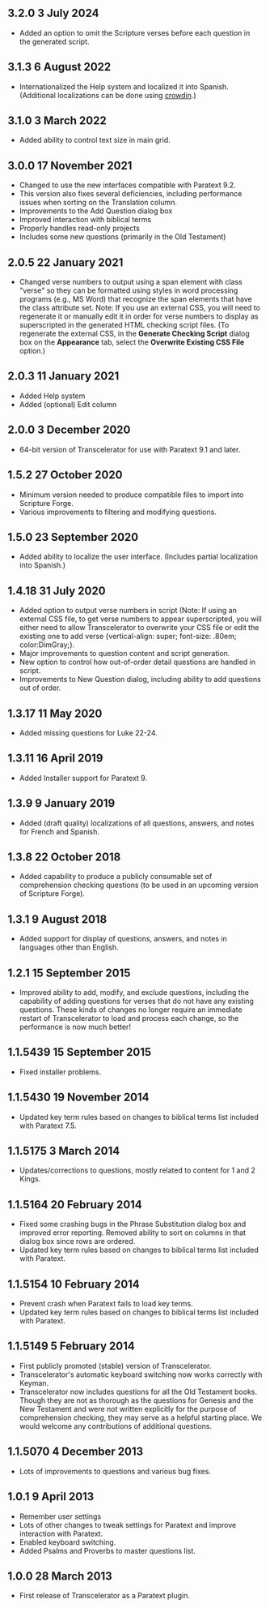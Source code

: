 ## 3.2.0 3 July 2024
* Added an option to omit the Scripture verses before each question in the generated script.

## 3.1.3 6 August 2022
* Internationalized the Help system and localized it into Spanish. (Additional localizations can be done using [crowdin](https://crowdin.com/project/transcelerator).)

## 3.1.0 3 March 2022
* Added ability to control text size in main grid.

## 3.0.0 17 November 2021
* Changed to use the new interfaces compatible with Paratext 9.2.
* This version also fixes several deficiencies, including performance issues when sorting on the Translation column.
* Improvements to the Add Question dialog box
* Improved interaction with biblical terms
* Properly handles read-only projects
* Includes some new questions (primarily in the Old Testament)

## 2.0.5 22 January 2021
* Changed verse numbers to output using a span element with class "verse" so they can be formatted using styles in word processing programs (e.g., MS Word) that recognize the span elements that have the class attribute set. Note: If you use an external CSS, you will need to regenerate it or manually edit it in order for verse numbers to display as superscripted in the generated HTML checking script files. (To regenerate the external CSS, in the __Generate Checking Script__ dialog box on the __Appearance__ tab, select the __Overwrite Existing CSS File__ option.)

## 2.0.3 11 January 2021
* Added Help system
* Added (optional) Edit column

## 2.0.0 3 December 2020
* 64-bit version of Transcelerator for use with Paratext 9.1 and later.

## 1.5.2 27 October 2020
* Minimum version needed to produce compatible files to import into Scripture Forge.
* Various improvements to filtering and modifying questions.

## 1.5.0 23 September 2020
* Added ability to localize the user interface. (Includes partial localization into Spanish.)

## 1.4.18 31 July 2020
* Added option to output verse numbers in script (Note: If using an external CSS file, to get verse numbers to appear superscripted, you will either need to allow Transcelerator to overwrite your CSS file or edit the existing one to add verse {vertical-align: super; font-size: .80em; color:DimGray;}.
* Major improvements to question content and script generation.
* New option to control how out-of-order detail questions are handled in script.
* Improvements to New Question dialog, including ability to add questions out of order.

## 1.3.17 11 May 2020
* Added missing questions for Luke 22-24.

## 1.3.11 16 April 2019
* Added Installer support for Paratext 9.

## 1.3.9 9 January 2019
* Added (draft quality) localizations of all questions, answers, and notes for French and Spanish.

## 1.3.8 22 October 2018
* Added capability to produce a publicly consumable set of comprehension checking questions (to be used in an upcoming version of Scripture Forge).

## 1.3.1 9 August 2018
* Added support for display of questions, answers, and notes in languages other than English.

## 1.2.1 15 September 2015
* Improved ability to add, modify, and exclude questions, including the capability of adding questions for verses that do not have any existing questions. These kinds of changes no longer require an immediate restart of Transcelerator to load and process each change, so the performance is now much better!

## 1.1.5439 15 September 2015
* Fixed installer problems.

## 1.1.5430 19 November 2014
* Updated key term rules based on changes to biblical terms list included with Paratext 7.5.

## 1.1.5175 3 March 2014
* Updates/corrections to questions, mostly related to content for 1 and 2 Kings.

## 1.1.5164 20 February 2014
* Fixed some crashing bugs in the Phrase Substitution dialog box and improved error reporting. Removed ability to sort on columns in that dialog box since rows are ordered.
* Updated key term rules based on changes to biblical terms list included with Paratext.

## 1.1.5154 10 February 2014
* Prevent crash when Paratext fails to load key terms.
* Updated key term rules based on changes to biblical terms list included with Paratext.

## 1.1.5149 5 February 2014
* First publicly promoted (stable) version of Transcelerator.
* Transcelerator's automatic keyboard switching now works correctly with Keyman.
* Transcelerator now includes questions for all the Old Testament books. Though they are not as thorough as the questions for Genesis and the New Testament and were not written explicitly for the purpose of comprehension checking, they may serve as a helpful starting place. We would welcome any contributions of additional questions.

## 1.1.5070 4 December 2013
* Lots of improvements to questions and various bug fixes.

## 1.0.1 9 April 2013
* Remember user settings
* Lots of other changes to tweak settings for Paratext and improve interaction with Paratext.
* Enabled keyboard switching.
* Added Psalms and Proverbs to master questions list.

## 1.0.0 28 March 2013
* First release of Transcelerator as a Paratext plugin.

